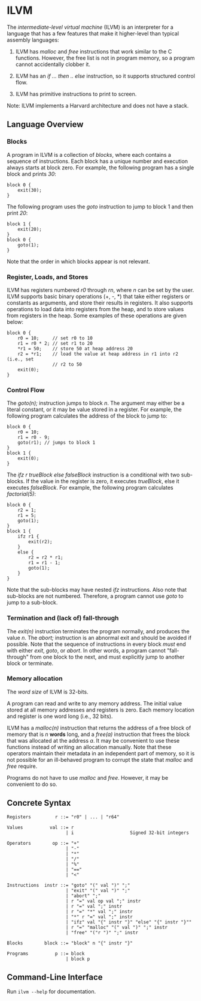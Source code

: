 ILVM
====

The *intermediate-level virtual machine* (ILVM) is an interpreter for a
language that has a few features that make it higher-level than typical
assembly languages:

1.  ILVM has *malloc* and *free* instructions that work similar to the C
    functions. However, the free list is not in program memory, so a program
    cannot accidentally clobber it.

2. ILVM has an *if ... then .. else* instruction, so it supports structured
   control flow.

3. ILVM has primitive instructions to print to screen.

Note: ILVM implements a Harvard architecture and does not have a stack.

Language Overview
-----------------

### Blocks

A program in ILVM is a collection of *blocks*, where each contains a sequence
of instructions. Each block has a unique number and execution always starts
at block zero. For example, the following program has a single block
and prints *30*:

```
block 0 {
    exit(30);
}
```

The following program uses the *goto* instruction to jump to block 1 and then
print *20*:

```
block 1 {
    exit(20);
}
block 0 {
    goto(1);
}
```

Note that the order in which blocks appear is not relevant.

### Register, Loads, and Stores

ILVM has registers numbered *r0* through *rn*, where *n* can be set by the
user. ILVM supports basic binary operations (+, -, *) that take either
registers or constants as arguments, and store their results in registers.
It also supports operations to load data into registers from the heap, and to
store values from registers in the heap. Some examples of these operations
are given below:

```
block 0 {
    r0 = 10;     // set r0 to 10
    r1 = r0 * 2; // set r1 to 20
    *r1 = 50;    // store 50 at heap address 20
    r2 = *r1;    // load the value at heap address in r1 into r2 (i.e., set
                 // r2 to 50
    exit(0);
}
```

### Control Flow

The *goto(n);* instruction jumps to block *n*. The argument may either be
a literal constant, or it may be value stored in a register. For example,
the following program calculates the address of the block to jump to:

```
block 0 {
    r0 = 10;
    r1 = r0 - 9;
    goto(r1); // jumps to block 1
}
block 1 {
    exit(0);
}
```

The *ifz r trueBlock else falseBlock* instruction is a conditional with two
sub-blocks. If the value in the register is zero, it executes *trueBlock*, else
it executes *falseBlock*. For example, the following program calculates
*factorial(5)*:

```
block 0 {
    r2 = 1;
    r1 = 5;
    goto(1);
}
block 1 {
    ifz r1 {
        exit(r2);
    }
    else {
        r2 = r2 * r1;
        r1 = r1 - 1;
        goto(1);
    }
}
```

Note that the sub-blocks may have nested *ifz* instructions. Also note
that sub-blocks are not numbered. Therefore, a program cannot use
*goto* to jump to a sub-block.

### Termination and (lack of) fall-through

The *exit(n)* instruction terminates the program normally, and produces
the value *n*. The *abort;* instruction is an abnormal exit and should be
avoided if possible. Note that the sequence of instructions
in every block *must* end with either *exit*, *goto*, or *abort*. In other
words, a program cannot "fall-through" from one block to the next, and must
explicitly jump to another block or terminate.

### Memory allocation

The *word size* of ILVM is 32-bits.

A program can read and write to any memory address. The initial value stored at
all memory addresses and registers is zero. Each memory location and register
is one word long (i.e., 32 bits).

ILVM has a *malloc(n)* instruction that returns the address of
a free block of memory that is *n* **words** long, and a *free(a)* instruction that
frees the block that was allocated at the address *a*. It may be convenient
to use these functions instead of writing an allocation manually. Note that
these operators maintain their metadata in an independent part of memory, so
it is not possible for an ill-behaved program to corrupt the state that
*malloc* and *free* require.

Programs do not have to use *malloc* and *free*. However, it may be convenient
to do so.

Concrete Syntax
---------------

```
Registers         r ::= "r0" | ... | "r64"

Values          val ::= r
                      | i                     Signed 32-bit integers

Operators        op ::= "+"
                      | "-"
                      | "*"
                      | "/"
                      | "%"
                      | "=="
                      | "<"

Instructions  instr ::= "goto" "(" val ")" ";"
                      | "exit" "(" val ")" ";"
                      | "abort" ";"
                      | r "=" val op val ";" instr
                      | r "=" val ";" instr
                      | r "=" "*" val ";" instr
                      | "*" r "=" val ";" instr
                      | "ifz" val "{" instr "}" "else" "{" instr "}""
                      | r "=" "malloc" "(" val ")" ";" instr
                      | "free" "("r ")" ";" instr

Blocks        block ::= "block" n "{" instr "}"

Programs          p ::= block
                      | block p
```

Command-Line Interface
----------------------

Run `ilvm --help` for documentation.

